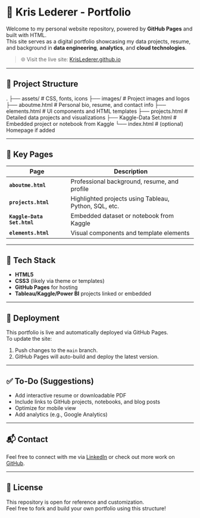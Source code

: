 # 🧠 Kris Lederer - Portfolio

Welcome to my personal website repository, powered by **GitHub Pages** and built with HTML.  
This site serves as a digital portfolio showcasing my data projects, resume, and background in **data engineering**, **analytics**, and **cloud technologies**.

> 🌐 Visit the live site: [KrisLederer.github.io](https://KrisLederer.github.io)

---

## 📂 Project Structure

.
├── assets/ # CSS, fonts, icons
├── images/ # Project images and logos
├── aboutme.html # Personal bio, resume, and contact info
├── elements.html # UI components and HTML templates
├── projects.html # Detailed data projects and visualizations
├── Kaggle-Data Set.html # Embedded project or notebook from Kaggle
└── index.html # (optional) Homepage if added

---

## 📌 Key Pages

| Page                  | Description |
|-----------------------|-------------|
| **`aboutme.html`**    | Professional background, resume, and profile |
| **`projects.html`**   | Highlighted projects using Tableau, Python, SQL, etc. |
| **`Kaggle-Data Set.html`** | Embedded dataset or notebook from Kaggle |
| **`elements.html`**   | Visual components and template elements |

---

## 🧰 Tech Stack

- **HTML5**
- **CSS3** (likely via theme or templates)
- **GitHub Pages** for hosting
- **Tableau/Kaggle/Power BI** projects linked or embedded

---

## 🚀 Deployment

This portfolio is live and automatically deployed via GitHub Pages.  
To update the site:
1. Push changes to the `main` branch.
2. GitHub Pages will auto-build and deploy the latest version.

---

## ✅ To-Do (Suggestions)

- Add interactive resume or downloadable PDF
- Include links to GitHub projects, notebooks, and blog posts
- Optimize for mobile view
- Add analytics (e.g., Google Analytics)

---

## 📬 Contact

Feel free to connect with me via [LinkedIn](https://www.linkedin.com/in/kristoph-lederer) or check out more work on [GitHub](https://github.com/kaledz).

---

## 📜 License

This repository is open for reference and customization.  
Feel free to fork and build your own portfolio using this structure!
